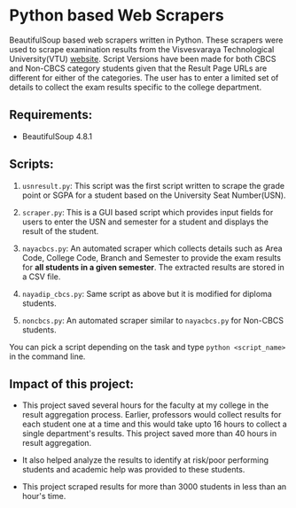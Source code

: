 # Python based Web Scrapers

BeautifulSoup based web scrapers written in Python.
These scrapers were used to scrape examination results from the Visvesvaraya Technological University(VTU) [website](http://vtu.ac.in). Script Versions have been made for both CBCS and Non-CBCS category students given that the Result Page URLs are different for either of the categories. The user has to enter a limited set of details to collect the exam results specific to the college department.  

## Requirements:
- BeautifulSoup 4.8.1

## Scripts:
1. ```usnresult.py```: This script was the first script written to scrape the grade point or SGPA for a student based on the University Seat Number(USN).

2. ```scraper.py```: This is a GUI based script which provides input fields for users to enter the USN and semester for a student and displays the result of the student. 

3. ```nayacbcs.py```: An automated scraper which collects details such as Area Code, College Code, Branch and Semester to provide the exam results for **all students in a given semester**. The extracted results are stored in a CSV file. 

4. ```nayadip_cbcs.py```: Same script as above but it is modified for diploma students.

5. ```noncbcs.py```: An automated scraper similar to ```nayacbcs.py``` for Non-CBCS students.

You can pick a script depending on the task and type ```python <script_name>``` in the command line.


## Impact of this project:
- This project saved several hours for the faculty at my college in the result aggregation process. Earlier, professors would collect results for each student one at a time and this would take upto 16 hours to collect a single department's results. This project saved more than 40 hours in result aggregation. 

- It also helped analyze the results to identify at risk/poor performing students and academic help was provided to these students.

- This project scraped results for more than 3000 students in less than an hour's time.

